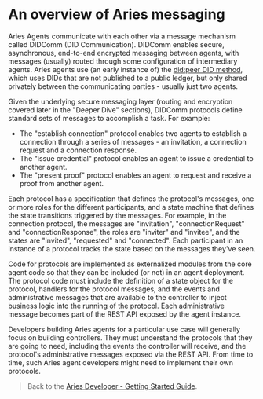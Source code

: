 # An overview of Aries messaging

Aries Agents communicate with each other via a message mechanism called DIDComm (DID Communication). DIDComm enables secure, asynchronous, end-to-end encrypted messaging between agents, with messages (usually) routed through some configuration of intermediary agents. Aries agents use (an early instance of) the [did:peer DID method](https://identity.foundation/peer-did-method-spec), which uses DIDs that are not published to a public ledger, but only shared privately between the communicating parties - usually just two agents.

Given the underlying secure messaging layer (routing and encryption covered later in the "Deeper Dive" sections), DIDComm protocols define standard sets of messages to accomplish a task. For example:

* The "establish connection" protocol enables two agents to establish a connection through a series of messages - an invitation, a connection request and a connection response.
* The "issue credential" protocol enables an agent to issue a credential to another agent.
* The "present proof" protocol enables an agent to request and receive a proof from another agent.

Each protocol has a specification that defines the protocol's messages, one or more roles for the different participants, and a state machine that defines the state transitions triggered by the messages. For example, in the connection protocol, the messages are "invitation", "connectionRequest" and "connectionResponse", the roles are "inviter" and "invitee", and the states are "invited", "requested" and "connected". Each participant in an instance of a protocol tracks the state based on the messages they've seen.

Code for protocols are implemented as externalized modules from the core agent code so that they can be included (or not) in an agent deployment. The protocol code must include the definition of a state object for the protocol, handlers for the protocol messages, and the events and administrative messages that are available to the controller to inject business logic into the running of the protocol. Each administrative message becomes part of the REST API exposed by the agent instance.

Developers building Aries agents for a particular use case will generally focus on building controllers. They must understand the protocols that they are going to need, including the events the controller will receive, and the protocol's administrative messages exposed via the REST API. From time to time, such Aries agent developers might need to implement their own protocols.

> Back to the [Aries Developer - Getting Started Guide](README.md).
